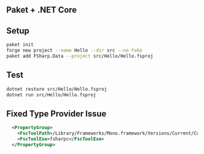 ## Paket + .NET Core

## Setup

```bash
paket init
forge new project --name Hello --dir src --no-fake
paket add FSharp.Data --project src/Hello/Hello.fsproj
```

## Test

```bash
dotnet restore src/Hello/Hello.fsproj
dotnet run src/Hello/Hello.fsproj
```

## Fixed Type Provider Issue

```xml
  <PropertyGroup>
    <FscToolPath>/Library/Frameworks/Mono.framework/Versions/Current/Commands</FscToolPath>
    <FscToolExe>fsharpc</FscToolExe>
  </PropertyGroup>
```
